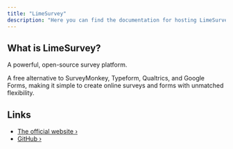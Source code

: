 ```yaml
---
title: "LimeSurvey"
description: "Here you can find the documentation for hosting LimeSurvey with Coolify."
---
```


<ZoomableImage src="/docs/images/services/limesurvey-logo.webp" />


## What is LimeSurvey?
A powerful, open-source survey platform. 

A free alternative to SurveyMonkey, Typeform, Qualtrics, and Google Forms, making it simple to create online surveys and forms with unmatched flexibility.



## Links

- [The official website ›](https://www.limesurvey.org/?utm_source=coolify.io)
- [GitHub ›](https://github.com/LimeSurvey/LimeSurvey?utm_source=coolify.io)
